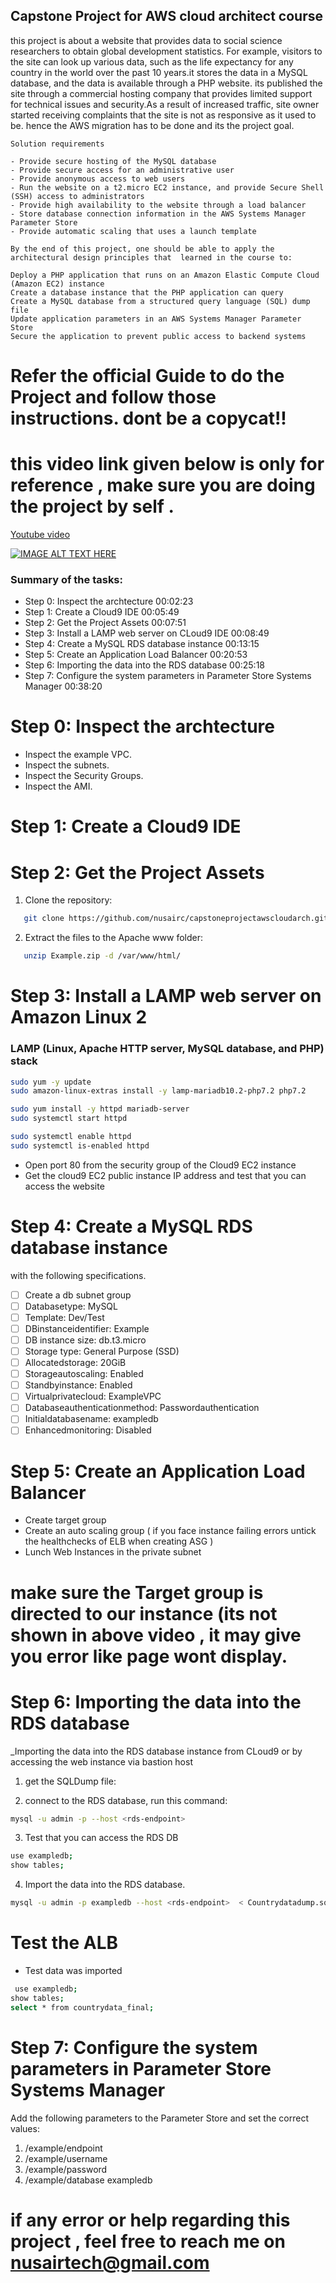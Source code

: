 ## Capstone Project for AWS cloud architect course
    
this project is about a website that provides data to social science researchers to obtain global development statistics. For example, visitors to the site can look up various data, such as the life expectancy for any country in the world over the past 10 years.it stores the data in a MySQL database, and the data is available through a PHP website. its published the site through a commercial hosting company that provides limited support for technical issues and security.As a result of increased traffic, site owner started receiving complaints that the site is not as responsive as it used to be. hence the AWS migration has to be done and its the project goal.

    Solution requirements

    - Provide secure hosting of the MySQL database
    - Provide secure access for an administrative user
    - Provide anonymous access to web users
    - Run the website on a t2.micro EC2 instance, and provide Secure Shell (SSH) access to administrators
    - Provide high availability to the website through a load balancer
    - Store database connection information in the AWS Systems Manager Parameter Store
    - Provide automatic scaling that uses a launch template
    
    By the end of this project, one should be able to apply the architectural design principles that  learned in the course to:

    Deploy a PHP application that runs on an Amazon Elastic Compute Cloud (Amazon EC2) instance
    Create a database instance that the PHP application can query
    Create a MySQL database from a structured query language (SQL) dump file
    Update application parameters in an AWS Systems Manager Parameter Store
    Secure the application to prevent public access to backend systems
  
# Refer the official Guide to do the Project and follow those instructions. dont be a copycat!!
# this video link given below is only for reference , make sure you are doing the project by self . 

 <a href="https://youtu.be/AwH6drwfuAU">Youtube video</a>
 
 [![IMAGE ALT TEXT HERE](https://img.youtube.com/vi/AwH6drwfuAU/0.jpg)](https://www.youtube.com/watch?v=AwH6drwfuAU)


### Summary of the tasks:
- Step 0:  Inspect the archtecture 00:02:23
- Step 1: Create a Cloud9 IDE 00:05:49
- Step 2: Get the Project Assets 00:07:51
- Step 3: Install a LAMP web server on CLoud9 IDE 00:08:49
- Step 4: Create a MySQL RDS database instance 00:13:15
- Step 5: Create an Application Load Balancer 00:20:53
- Step 6: Importing the data into the RDS database 00:25:18
- Step 7: Configure the system parameters in Parameter Store Systems Manager 00:38:20

# Step 0:  Inspect the archtecture 
- Inspect the example VPC. 
- Inspect the subnets. 
- Inspect the Security Groups.
- Inspect the AMI.  


# Step 1: Create a Cloud9 IDE 

# Step 2: Get the Project Assets 
1. Clone the repository:
```sh
   git clone https://github.com/nusairc/capstoneprojectawscloudarch.git

   ```
2. Extract the files to the Apache www folder:
```sh
   unzip Example.zip -d /var/www/html/
   ```
      
# Step 3: Install a LAMP web server on Amazon Linux 2

### LAMP (Linux, Apache HTTP server, MySQL database, and PHP) stack

```sh
sudo yum -y update
sudo amazon-linux-extras install -y lamp-mariadb10.2-php7.2 php7.2

sudo yum install -y httpd mariadb-server
sudo systemctl start httpd

sudo systemctl enable httpd
sudo systemctl is-enabled httpd
```




- Open port 80 from the security group of the Cloud9 EC2 instance
- Get the cloud9 EC2 public instance IP address and test that you can access the website 

# Step 4: Create a MySQL RDS database instance 
with the following specifications.
- [ ] Create a db subnet group 
- [ ] Databasetype: MySQL
- [ ] Template: Dev/Test
 - [ ] DBinstanceidentifier: Example
 - [ ] DB instance size: db.t3.micro
 - [ ] Storage type: General Purpose (SSD)
 - [ ] Allocatedstorage: 20GiB
 - [ ] Storageautoscaling: Enabled
 - [ ] Standbyinstance: Enabled
- [ ]  Virtualprivatecloud: ExampleVPC
- [ ]  Databaseauthenticationmethod: Passwordauthentication 
- [ ]  Initialdatabasename: exampledb
- [ ]  Enhancedmonitoring: Disabled

# Step 5: Create an Application Load Balancer
- Create target group   
- Create an auto scaling group ( if you face instance failing errors untick the healthchecks of ELB when creating ASG )
- Lunch Web Instances in the private subnet
# make sure the Target group is directed to our instance (its not shown in above video , it may give you error like page wont display.
# Step 6: Importing the data into the RDS database
 _Importing the data into the RDS database instance from CLoud9 or by accessing the web instance via bastion host
 1. get the SQLDump file:
 

 2. connect to the RDS database, run this command:
```sh
mysql -u admin -p --host <rds-endpoint>
 ```
 3. Test that you can access the RDS DB 
 ```sh
 use exampledb;	
show tables; 

 ```
 
  
4. Import the data into the RDS database.
```sh
mysql -u admin -p exampledb --host <rds-endpoint>  < Countrydatadump.sql       
```
# Test the ALB 
- Test data was imported 
```sh
 use exampledb;	
show tables; 
select * from countrydata_final; 
 ```

# Step 7: Configure the system parameters in Parameter Store Systems Manager

Add the following parameters to the Parameter Store and set the correct values:
1. /example/endpoint 
2. /example/username   
3. /example/password  
4. /example/database exampledb


# if any error or help regarding this project , feel free to reach me on nusairtech@gmail.com

